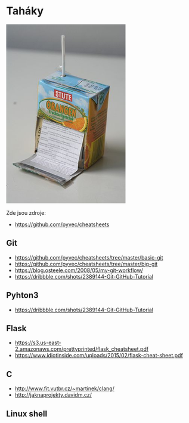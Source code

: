 Taháky
=======================

![Cheat flask](cheatflask.jpg)

Zde jsou zdroje:

* https://github.com/pyvec/cheatsheets

Git
---------------

* https://github.com/pyvec/cheatsheets/tree/master/basic-git
* https://github.com/pyvec/cheatsheets/tree/master/big-git
* https://blog.osteele.com/2008/05/my-git-workflow/
* https://dribbble.com/shots/2389144-Git-GitHub-Tutorial

Pyhton3
---------------

* https://dribbble.com/shots/2389144-Git-GitHub-Tutorial

Flask
---------------

* https://s3.us-east-2.amazonaws.com/prettyprinted/flask_cheatsheet.pdf
* https://www.idiotinside.com/uploads/2015/02/flask-cheat-sheet.pdf

C
---------------

* http://www.fit.vutbr.cz/~martinek/clang/
* http://jaknaprojekty.davidm.cz/


Linux shell
---------------


